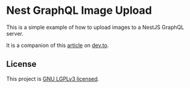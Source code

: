 # Nest GraphQL Image Upload

This is a simple example of how to upload images to a NestJS GraphQL server.

It is a companion of this [article](https://dev.to/tugascript/nestjs-graphql-image-upload-to-a-s3-bucket-1njg) on [dev.to](https://dev.to).

## License

This project is [GNU LGPLv3 licensed](LICENSE).

